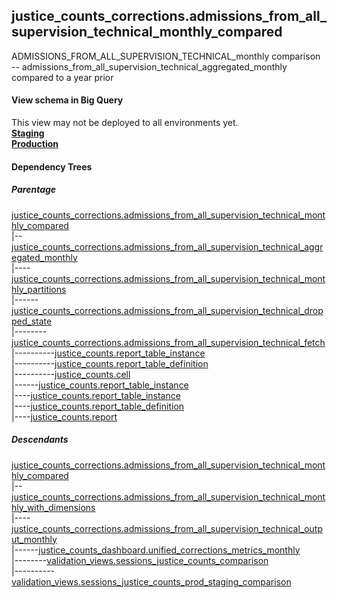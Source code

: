 ## justice_counts_corrections.admissions_from_all_supervision_technical_monthly_compared
ADMISSIONS_FROM_ALL_SUPERVISION_TECHNICAL_monthly comparison -- admissions_from_all_supervision_technical_aggregated_monthly compared to a year prior

#### View schema in Big Query
This view may not be deployed to all environments yet.<br/>
[**Staging**](https://console.cloud.google.com/bigquery?pli=1&p=recidiviz-staging&page=table&project=recidiviz-staging&d=justice_counts_corrections&t=admissions_from_all_supervision_technical_monthly_compared)
<br/>
[**Production**](https://console.cloud.google.com/bigquery?pli=1&p=recidiviz-123&page=table&project=recidiviz-123&d=justice_counts_corrections&t=admissions_from_all_supervision_technical_monthly_compared)
<br/>

#### Dependency Trees

##### Parentage
[justice_counts_corrections.admissions_from_all_supervision_technical_monthly_compared](../justice_counts_corrections/admissions_from_all_supervision_technical_monthly_compared.md) <br/>
|--[justice_counts_corrections.admissions_from_all_supervision_technical_aggregated_monthly](../justice_counts_corrections/admissions_from_all_supervision_technical_aggregated_monthly.md) <br/>
|----[justice_counts_corrections.admissions_from_all_supervision_technical_monthly_partitions](../justice_counts_corrections/admissions_from_all_supervision_technical_monthly_partitions.md) <br/>
|------[justice_counts_corrections.admissions_from_all_supervision_technical_dropped_state](../justice_counts_corrections/admissions_from_all_supervision_technical_dropped_state.md) <br/>
|--------[justice_counts_corrections.admissions_from_all_supervision_technical_fetch](../justice_counts_corrections/admissions_from_all_supervision_technical_fetch.md) <br/>
|----------[justice_counts.report_table_instance](../justice_counts/report_table_instance.md) <br/>
|----------[justice_counts.report_table_definition](../justice_counts/report_table_definition.md) <br/>
|----------[justice_counts.cell](../justice_counts/cell.md) <br/>
|------[justice_counts.report_table_instance](../justice_counts/report_table_instance.md) <br/>
|----[justice_counts.report_table_instance](../justice_counts/report_table_instance.md) <br/>
|----[justice_counts.report_table_definition](../justice_counts/report_table_definition.md) <br/>
|----[justice_counts.report](../justice_counts/report.md) <br/>


##### Descendants
[justice_counts_corrections.admissions_from_all_supervision_technical_monthly_compared](../justice_counts_corrections/admissions_from_all_supervision_technical_monthly_compared.md) <br/>
|--[justice_counts_corrections.admissions_from_all_supervision_technical_monthly_with_dimensions](../justice_counts_corrections/admissions_from_all_supervision_technical_monthly_with_dimensions.md) <br/>
|----[justice_counts_corrections.admissions_from_all_supervision_technical_output_monthly](../justice_counts_corrections/admissions_from_all_supervision_technical_output_monthly.md) <br/>
|------[justice_counts_dashboard.unified_corrections_metrics_monthly](../justice_counts_dashboard/unified_corrections_metrics_monthly.md) <br/>
|--------[validation_views.sessions_justice_counts_comparison](../validation_views/sessions_justice_counts_comparison.md) <br/>
|----------[validation_views.sessions_justice_counts_prod_staging_comparison](../validation_views/sessions_justice_counts_prod_staging_comparison.md) <br/>


